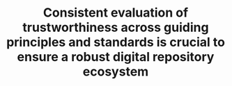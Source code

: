 ---
abstract: null
creators:
- Conrad, Mark
- Downs, Robert R.
- Giaretta, David
- Maggio, Iolanda
- Svanetti, Roberta
- Engel, Felix
- Longstreth, Terry
- Lin, Dawei
- Garrett, John
- Hughes, J Steven
- Hemmje, Matthias
date: null
document_url: https://services.phaidra.univie.ac.at/api/object/o:1424817/download
grand_parent: iPRES
institutions:
- Rhea GROUP Supporting ESA, Italy
- Garrett Software, USA
- Deda.Cloud Srl Supporting ESA, Italy
- CIESIN, Columbia University, USA
- FernUniversität in Hagen, Germany
- Adv. Info. Collaboratory, USA
- Washington Acad. Sciences, USA
- NIAID, USA
- Jet Propulsion Laboratory, USA
- PTAB LTD, UK
keywords: []
landing_page_url: https://phaidra.univie.ac.at/o:1424817
language: eng
layout: publication
license: All rights reserved
notes_url: null
parent: iPRES 2021
presentation_url: null
publication_type: lightning talk
size: 81592
source_name: iPRES
title: Consistent evaluation of trustworthiness across guiding principles and standards
  is crucial to ensure a robust digital repository ecosystem
year: 2021
---